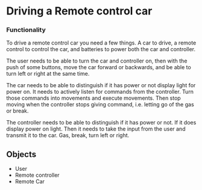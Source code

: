# Driving a Remote control car

### Functionality
To drive a remote control car you need a few things. A car to drive, a remote control to control the car, and batteries to power both the car and controller.

The user needs to be able to turn the car and controller on, then with the push of some buttons, move the car forward or backwards, and be able to turn left or right at the same time.  

The car needs to be able to distinguish if it has power or not display light for power on. It needs to actively listen for commands from the controller. Turn those commands into movements and execute movements. Then stop moving when the controller stops giving command, i.e. letting go of the gas or break.

The controller needs to be able to distinguish if it has power or not. If it does display power on light. Then it needs to take the input from the user and transmit it to the car. Gas, break, turn left or right.

## Objects
- User
- Remote controller
- Remote Car